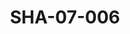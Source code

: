 ---
pid: SHA-07-006
title: SHA-07-006
language: en
collection: Sharhabil Ahmed
original_label: 
rights: Sharhabil Ahmed
location_of_original: Sharhabil Ahmed
photographer_or_studio: 
scanned_from: photograph 10.4 by 16.8
_date: 7/9/1977
location: Khartoum, Civil Aviation Club
description: Sharhabil Ahmed and Faisal at concert
additional_notes: 
permission_display: 'yes'
on_server: 'no'
on_website: 'no'
permalink: /archive/en/sha-07-006.html
layout: photo-page
---